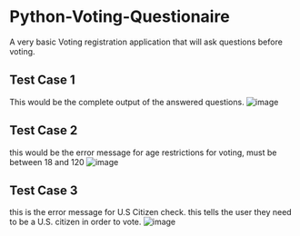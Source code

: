 # Python-Voting-Questionaire
A very basic Voting registration application that will ask questions before voting. 
## Test Case 1
This would be the complete output of the answered questions.
![image](https://user-images.githubusercontent.com/55926933/123947859-6e7dd800-d9d3-11eb-84b1-b57d68a9f7e5.png)
## Test Case 2
this would be the error message for age restrictions for voting, must be between 18 and 120
![image](https://user-images.githubusercontent.com/55926933/123947892-750c4f80-d9d3-11eb-85cc-3641cc8d4126.png)
## Test Case 3
this is the error message for U.S Citizen check. this tells the user they need to be a U.S. citizen in order to vote.
![image](https://user-images.githubusercontent.com/55926933/123948104-adac2900-d9d3-11eb-9392-1eaf242fdae8.png)


